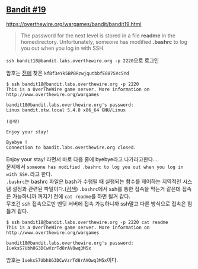 ## [Bandit #19](https://overthewire.org/wargames/bandit/bandit19.html)

https://overthewire.org/wargames/bandit/bandit19.html
> The password for the next level is stored in a file **readme** in the homedirectory. Unfortunately, someone has modified **.bashrc** to log you out when you log in with SSH.

``` ssh bandit18@bandit.labs.overthewire.org -p 2220 ```으로 로그인  

암호는 [전에](./bandit17.md) 찾은 ```kfBf3eYk5BPBRzwjqutbbfE887SVc5Yd```
```
$ ssh bandit18@bandit.labs.overthewire.org -p 2220
This is a OverTheWire game server. More information on http://www.overthewire.org/wargames

bandit18@bandit.labs.overthewire.org's password:
Linux bandit.otw.local 5.4.8 x86_64 GNU/Linux

(중략)

Enjoy your stay!

Byebye !
Connection to bandit.labs.overthewire.org closed.
```
Enjoy your stay! 라면서 바로 다음 줄에 byebye라고 나가라고한다....  
문제에서 ```someone has modified .bashrc to log you out when you log in with SSH.```라고 한다.  
```.bashrc```는 bashrc 파일은 bash가 수행될 때 실행되는 함수를 제어하는 지역적인 시스템 설정과 관련된 파일이다.([검색](https://coding-chobo.tistory.com/72#:~:text=bashrc%20%ED%8C%8C%EC%9D%BC%EC%9D%80%20bash%EA%B0%80,%EC%84%A4%EC%A0%95%EA%B3%BC%20%EA%B4%80%EB%A0%A8%EB%90%9C%20%ED%8C%8C%EC%9D%BC%EC%9E%85%EB%8B%88%EB%8B%A4.&text=%2D%20%2Fetc%2Fbashrc-,%3A%20%EC%8B%9C%EC%8A%A4%ED%85%9C%20%EC%A0%84%EC%97%AD(%EB%AA%A8%EB%93%A0%20%EC%82%AC%EC%9A%A9%EC%9E%90)%EC%97%90%20%EB%8C%80%ED%95%9C%20%ED%99%98%EA%B2%BD%EC%84%A4%EC%A0%95%20%ED%8C%8C%EC%9D%BC,%EB%A7%88%EB%8B%A4%20%EB%82%B4%EC%9A%A9%EC%9D%84%20%EC%9D%BD%EC%96%B4%EB%93%A4%EC%9E%84.))
```.bashrc```에서 ssh를 통한 접속을 막는거 같은데 접속은 가능하니까 꺼지기 전에 ```cat readme```를 하면 될거 같다.  
무조건 ssh 접속으로만 밴딧 서버에 접속 가능하니까 ssh말고 다른 방식으로 접속은 힘들거 같다. 
```
$ ssh bandit18@bandit.labs.overthewire.org -p 2220 cat readme
This is a OverTheWire game server. More information on http://www.overthewire.org/wargames

bandit18@bandit.labs.overthewire.org's password:
IueksS7Ubh8G3DCwVzrTd8rAVOwq3M5x
```
암호는 ```IueksS7Ubh8G3DCwVzrTd8rAVOwq3M5x```이다.
